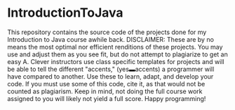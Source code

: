 # IntroductionToJava
This repository contains the source code of the projects done for my Introduction to Java course awhile back. DISCLAIMER: These are by no means the most optimal nor efficient renditions of these projects. You may use and adjust them as you see fit, but do not attempt to plagiarize to get an easy A. Clever instructors use class specific templates for projects and will be able to tell the different "accents," (yes▬accents) a programmer will have compared to another. Use these to learn, adapt, and develop your code. If you must use some of this code, cite it, as that would not be counted as plagiarism. Keep in mind, not doing the full course work assigned to you will likely not yield a full score. Happy programming!
